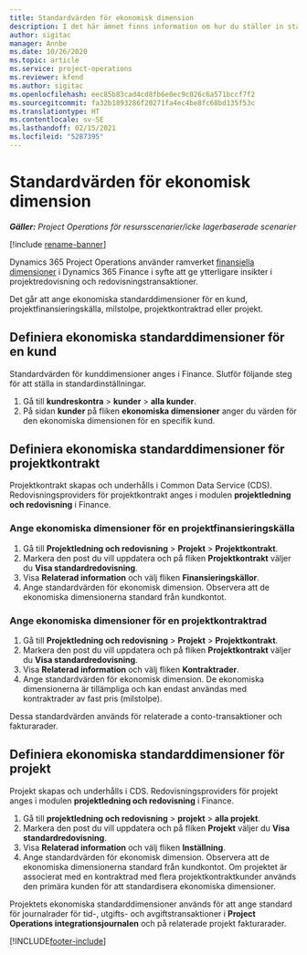```yaml
---
title: Standardvärden för ekonomisk dimension
description: I det här ämnet finns information om hur du ställer in standardvärden för ekonomiska dimensioner.
author: sigitac
manager: Annbe
ms.date: 10/26/2020
ms.topic: article
ms.service: project-operations
ms.reviewer: kfend
ms.author: sigitac
ms.openlocfilehash: eec85b83cad4cd8fb6e0ec9c026c6a571bccf7f2
ms.sourcegitcommit: fa32b1893286f20271fa4ec4be8fc68bd135f53c
ms.translationtype: HT
ms.contentlocale: sv-SE
ms.lasthandoff: 02/15/2021
ms.locfileid: "5287395"
---
```

# <a name="financial-dimension-defaults"></a>Standardvärden för ekonomisk dimension

_**Gäller:** Project Operations för resursscenarier/icke lagerbaserade scenarier_

[!include [rename-banner](~/includes/cc-data-platform-banner.md)]

Dynamics 365 Project Operations använder ramverket [finansiella dimensioner](https://docs.microsoft.com/dynamics365/finance/general-ledger/financial-dimensions) i Dynamics 365 Finance i syfte att ge ytterligare insikter i projektredovisning och redovisningstransaktioner.

Det går att ange ekonomiska standarddimensioner för en kund, projektfinansieringskälla, milstolpe, projektkontraktrad eller projekt.

## <a name="define-default-financial-dimensions-for-a-customer"></a>Definiera ekonomiska standarddimensioner för en kund

Standardvärden för kunddimensioner anges i Finance. Slutför följande steg för att ställa in standardinställningar.

1. Gå till **kundreskontra** > **kunder** > **alla kunder**.
2. På sidan **kunder** på fliken **ekonomiska dimensioner** anger du värden för den ekonomiska dimensionen för en specifik kund.

## <a name="define-default-financial-dimensions-for-project-contracts"></a>Definiera ekonomiska standarddimensioner för projektkontrakt

Projektkontrakt skapas och underhålls i Common Data Service (CDS). Redovisningsproviders för projektkontrakt anges i modulen **projektledning och redovisning** i Finance.

### <a name="set-financial-dimensions-for-a-project-funding-source"></a>Ange ekonomiska dimensioner för en projektfinansieringskälla

1. Gå till **Projektledning och redovisning** > **Projekt** > **Projektkontrakt**.
2. Markera den post du vill uppdatera och på fliken **Projektkontrakt** väljer du **Visa standardredovisning**.
3. Visa **Relaterad information** och välj fliken **Finansieringskällor**.
4. Ange standardvärden för ekonomisk dimension. Observera att de ekonomiska dimensionerna standard från kundkontot.

### <a name="set-financial-dimensions-for-a-project-contract-line"></a>Ange ekonomiska dimensioner för en projektkontraktrad

1. Gå till **Projektledning och redovisning** > **Projekt** > **Projektkontrakt**.
2. Markera den post du vill uppdatera och på fliken **Projektkontrakt** väljer du **Visa standardredovisning**.
3. Visa **Relaterad information** och välj fliken **Kontraktrader**.
4. Ange standardvärden för ekonomisk dimension. De ekonomiska dimensionerna är tillämpliga och kan endast användas med kontraktrader av fast pris (milstolpe).

Dessa standardvärden används för relaterade a conto-transaktioner och fakturarader.

## <a name="define-default-financial-dimensions-for-projects"></a>Definiera ekonomiska standarddimensioner för projekt

Projekt skapas och underhålls i CDS. Redovisningsproviders för projekt anges i modulen **projektledning och redovisning** i Finance.

1. Gå till **projektledning och redovisning** > **projekt** > **alla projekt**.
2. Markera den post du vill uppdatera och på fliken **Projekt** väljer du **Visa standardredovisning**.
3. Visa **Relaterad information** och välj fliken **Inställning**.
4. Ange standardvärden för ekonomisk dimension. Observera att de ekonomiska dimensionerna standard från kundkontot. Om projektet är associerat med en kontraktrad med flera projektkontraktkunder används den primära kunden för att standardisera ekonomiska dimensioner.

Projektets ekonomiska standarddimensioner används för att ange standard för journalrader för tid-, utgifts- och avgiftstransaktioner i **Project Operations integrationsjournalen** och på relaterade projekt fakturarader.


[!INCLUDE[footer-include](../includes/footer-banner.md)]